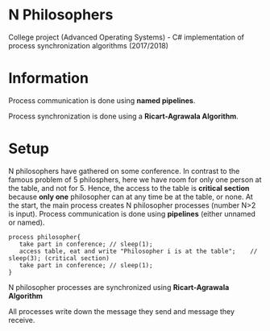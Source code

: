 # N Philosophers
College project (Advanced Operating Systems) - C# implementation of process synchronization algorithms (2017/2018)

# Information
Process communication is done using **named pipelines**.

Process synchronization is done using a **Ricart-Agrawala Algorithm**.

# Setup
N philosophers have gathered on some conference. In contrast to the famous problem of 5 philosphers, here we have room for only one person at the table, and not for 5. Hence, the access to the table is **critical section** because **only one** philosopher can at any time be at the table, or none. At the start, the main process creates N philosopher processes (number N>2 is input). Process communication is done using **pipelines** (either unnamed or named).

```
process philosopher{
   take part in conference; // sleep(1);
   access table, eat and write "Philosopher i is at the table";    // sleep(3); (critical section)
   take part in conference; // sleep(1);
}
```

N philosopher processes are synchronized using **Ricart-Agrawala Algorithm**

All processes write down the message they send and message they receive.
